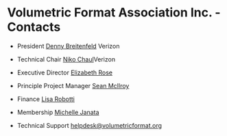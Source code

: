 # Volumetric Format Association Inc. - Contacts

- President
[Denny Breitenfeld](denny.breitenfeld2@verizon.com) Verizon

- Technical Chair
[Niko Chaul](niko.chauls@verizonwireless.com)Verizon

- Executive Director
[Elizabeth Rose](elizabeth@standardshub.io)

- Principle Project Manager
[Sean McIlroy](sean@standardshub.io)

- Finance
[Lisa Robotti](lisa@fullspectrumbookkeeping.com)

- Membership
[Michelle Janata](michelle@standardshub.io)

- Technical Support
[helpdesk@volumetricformat.org](Helpdesk)
